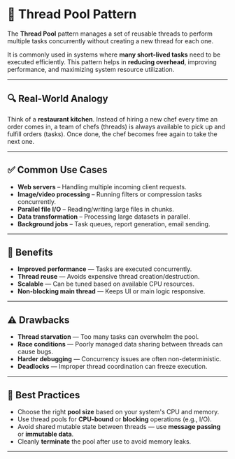 # 🧵 Thread Pool Pattern

The **Thread Pool** pattern manages a set of reusable threads to perform multiple tasks concurrently without creating a new thread for each one.

It is commonly used in systems where **many short-lived tasks** need to be executed efficiently. This pattern helps in **reducing overhead**, improving performance, and maximizing system resource utilization.

---

## 🔍 Real-World Analogy

Think of a **restaurant kitchen**. Instead of hiring a new chef every time an order comes in, a team of chefs (threads) is always available to pick up and fulfill orders (tasks). Once done, the chef becomes free again to take the next one.

---

## ✅ Common Use Cases

- **Web servers** – Handling multiple incoming client requests.
- **Image/video processing** – Running filters or compression tasks concurrently.
- **Parallel file I/O** – Reading/writing large files in chunks.
- **Data transformation** – Processing large datasets in parallel.
- **Background jobs** – Task queues, report generation, email sending.

---

## 🧠 Benefits

- **Improved performance** — Tasks are executed concurrently.
- **Thread reuse** — Avoids expensive thread creation/destruction.
- **Scalable** — Can be tuned based on available CPU resources.
- **Non-blocking main thread** — Keeps UI or main logic responsive.

---

## ⚠️ Drawbacks

- **Thread starvation** — Too many tasks can overwhelm the pool.
- **Race conditions** — Poorly managed data sharing between threads can cause bugs.
- **Harder debugging** — Concurrency issues are often non-deterministic.
- **Deadlocks** — Improper thread coordination can freeze execution.

---

## 📌 Best Practices

- Choose the right **pool size** based on your system's CPU and memory.
- Use thread pools for **CPU-bound** or **blocking** operations (e.g., I/O).
- Avoid shared mutable state between threads — use **message passing** or **immutable data**.
- Cleanly **terminate** the pool after use to avoid memory leaks.

---
